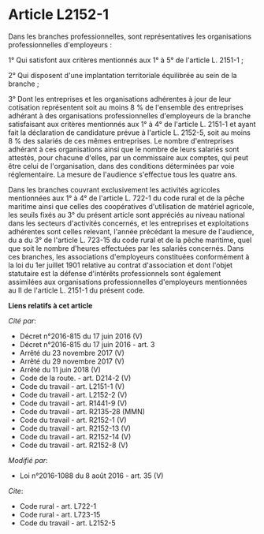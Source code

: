 # Article L2152-1

Dans les branches professionnelles, sont représentatives les organisations professionnelles d'employeurs :

1° Qui satisfont aux critères mentionnés aux 1° à 5° de l'article L. 2151-1 ;

2° Qui disposent d'une implantation territoriale équilibrée au sein de la branche ;

3° Dont les entreprises et les organisations adhérentes à jour de leur cotisation représentent soit au moins 8 % de
l'ensemble des entreprises adhérant à des organisations professionnelles d'employeurs de la branche satisfaisant aux critères
mentionnés aux 1° à 4° de l'article L. 2151-1 et ayant fait la déclaration de candidature prévue à l'article L. 2152-5, soit
au moins 8 % des salariés de ces mêmes entreprises. Le nombre d'entreprises adhérant à ces organisations ainsi que le nombre
de leurs salariés sont attestés, pour chacune d'elles, par un commissaire aux comptes, qui peut être celui de l'organisation,
dans des conditions déterminées par voie réglementaire. La mesure de l'audience s'effectue tous les quatre ans.

Dans les branches couvrant exclusivement les activités agricoles mentionnées aux 1° à 4° de l'article L. 722-1 du code rural
et de la pêche maritime ainsi que celles des coopératives d'utilisation de matériel agricole, les seuils fixés au 3° du
présent article sont appréciés au niveau national dans les secteurs d'activités concernés, et les entreprises et
exploitations adhérentes sont celles relevant, l'année précédant la mesure de l'audience, du a du 3° de l'article L. 723-15
du code rural et de la pêche maritime, quel que soit le nombre d'heures effectuées par les salariés concernés. Dans ces
branches, les associations d'employeurs constituées conformément à la loi du 1er juillet 1901 relative au contrat
d'association et dont l'objet statutaire est la défense d'intérêts professionnels sont également assimilées aux organisations
professionnelles d'employeurs mentionnées au II de l'article L. 2151-1 du présent code.

**Liens relatifs à cet article**

_Cité par_:

  - Décret n°2016-815 du 17 juin 2016 (V)
  - Décret n°2016-815 du 17 juin 2016 - art. 3
  - Arrêté du 23 novembre 2017 (V)
  - Arrêté du 29 novembre 2017 (V)
  - Arrêté du 11 juin 2018 (V)
  - Code de la route. - art. D214-2 (V)
  - Code du travail - art. L2151-1 (V)
  - Code du travail - art. L2152-2 (V)
  - Code du travail - art. R1441-9 (V)
  - Code du travail - art. R2135-28 (MMN)
  - Code du travail - art. R2152-1 (V)
  - Code du travail - art. R2152-13 (V)
  - Code du travail - art. R2152-14 (V)
  - Code du travail - art. R2152-8 (V)

_Modifié par_:

  - Loi n°2016-1088 du 8 août 2016 - art. 35 (V)

_Cite_:

  - Code rural - art. L722-1
  - Code rural - art. L723-15
  - Code du travail - art. L2152-5
